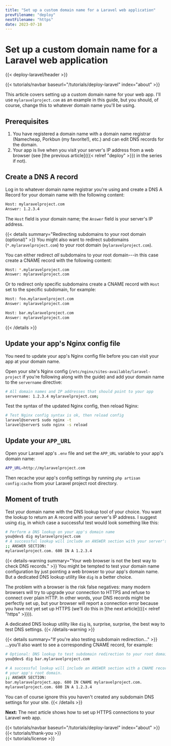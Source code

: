 ```yaml
---
title: "Set up a custom domain name for a Laravel web application"
prevFilename: "deploy"
nextFilename: "https"
date: 2023-07-18
---
```



# Set up a custom domain name for a Laravel web application

{{< deploy-laravel/header >}}
<div class="mt-4 mb-10">
{{< tutorials/navbar baseurl="/tutorials/deploy-laravel" index="about" >}}
</div>


This article covers setting up a custom domain name for your web app.
I'll use `mylaravelproject.com` as an example in this guide, but you should, of course, change this to whatever domain name you'll be using.

## Prerequisites

1. You have registered a domain name with a domain name registrar (Namecheap, Porkbun (my favorite!), etc.) and can edit DNS records for the domain.
1. Your app is live when you visit your server's IP address from a web browser (see [the previous article]({{< relref "deploy" >}}) in the series if not).

## Create a DNS A record

Log in to whatever domain name registrar you're using and create a DNS A Record for your domain name with the following content:

```bash
Host: mylaravelproject.com
Answer: 1.2.3.4
```

The `Host` field is your domain name; the `Answer` field is your server's IP address.

{{< details summary="Redirecting subdomains to your root domain (optional)" >}}
You might also want to redirect subdomains (`*.mylaravelproject.com`) to your root domain (`mylaravelproject.com`).

You can either redirect *all* subdomains to your root domain---in this case create a CNAME record with the following content:

```bash
Host: *.mylaravelproject.com
Answer: mylaravelproject.com
```

Or to redirect only specific subdomains create a CNAME record with `Host` set to the specific subdomain, for example:

```bash
Host: foo.mylaravelproject.com
Answer: mylaravelproject.com

Host: bar.mylaravelproject.com
Answer: mylaravelproject.com
```
{{< /details >}}

## Update your app's Nginx config file

You need to update your app's Nginx config file before you can visit your app at your domain name.

Open your site's Nginx config (`/etc/nginx/sites-available/laravel-project` if you're following along with the guide) and add your domain name to the `servername` directive:

```bash
# All domain names and IP addresses that should point to your app
servername: 1.2.3.4 mylaravelproject.com;
```

Test the syntax of the updated Nginx config, then reload Nginx:

```bash
# Test Nginx config syntax is ok, then reload config
laravel@server$ sudo nginx -t
laravel@server$ sudo nginx -s reload
```

## Update your `APP_URL`

Open your Laravel app's `.env` file and set the `APP_URL` variable to your app's domain name:

```bash
APP_URL=http://mylaravelproject.com
```

Then recache your app's config settings by running `php artisan config:cache` from your Laravel project root directory.

## Moment of truth

Test your domain name with the DNS lookup tool of your choice.
You want the lookup to return an A record with your server's IP address.
I suggest using `dig`, in which case a successful test would look something like this:

```bash
# Perform a DNS lookup on your app's domain name
you@dev$ dig mylaravelproject.com
# A successful lookup will include an ANSWER section with your server's IP address
;; ANSWER SECTION:
mylaravelproject.com. 600 IN A 1.2.3.4
```

{{< details-warning summary="Your web browser is not the best way to check DNS records." >}}
You might be tempted to test your domain name configuration by just pointing a web browser to your app's domain name.
But a dedicated DNS lookup utility like `dig` is a better choice.

The problem with a browser is the risk false negatives: many modern browsers will try to upgrade your connection to HTTPS and refuse to connect over plain HTTP.
In other words, your DNS records might be perfectly set up, but your browser will report a connection error because you have not yet set up HTTPS (we'll do this in [the next article]({{< relref "https" >}})).

A dedicated DNS lookup utility like `dig` is, surprise, surprise, the best way to test DNS settings.
{{< /details-warning >}}

{{< details summary="If you're also testing subdomain redirection..." >}}
...you'll also want to see a corresponding CNAME record, for example:

```bash
# Optional: DNS lookup to test subdomain redirection to your root domain
you@dev$ dig bar.mylaravelproject.com

# A successful lookup will include an ANSWER section with a CNAME record with
# your app's root domain.
;; ANSWER SECTION:
bar.mylaravelproject.app. 600 IN CNAME mylaravelproject.com.
mylaravelproject.com. 600 IN A 1.2.3.4
```

You can of course ignore this you haven't created any subdomain DNS settings for your site.
{{< /details >}}

**Next:** The next article shows how to set up HTTPS connections to your Laravel web app.

<div class="mt-8">
{{< tutorials/navbar baseurl="/tutorials/deploy-laravel" index="about" >}}
</div>

<div class="mt-8">
{{< tutorials/thank-you >}}
<div>

<div class="mt-6">
{{< tutorials/license >}}
<div>

